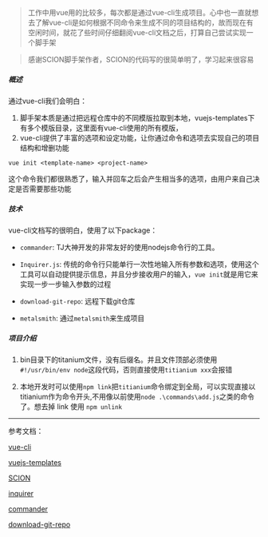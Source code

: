 > 工作中用vue用的比较多，每次都是通过vue-cli生成项目。心中也一直就想去了解vue-cli是如何根据不同命令来生成不同的项目结构的，故而现在有空闲时间，就花了些时间仔细翻阅vue-cli文档之后，打算自己尝试实现一个脚手架

> 感谢SCION脚手架作者，SCION的代码写的很简单明了，学习起来很容易

##### 概述

通过vue-cli我们会明白：
1. 脚手架本质是通过把远程仓库中的不同模版拉取到本地，vuejs-templates下有多个模版目录，这里面有vue-cli使用的所有模版，
2. vue-cli提供了丰富的选项和设定功能，让你通过命令和选项去实现自己的项目结构和增删功能

```
vue init <template-name> <project-name>
```
这个命令我们都很熟悉了，输入并回车之后会产生相当多的选项，由用户来自己决定是否需要那些功能

##### 技术

vue-cli文档写的很明白，使用了以下package：

- `commander`: TJ大神开发的非常友好的使用nodejs命令行的工具。


- `Inquirer.js`: 传统的命令行只能单行一次性地输入所有参数和选项，使用这个工具可以自动提供提示信息，并且分步接收用户的输入，`vue init`就是用它来实现一步一步输入参数的过程


- `download-git-repo`: 远程下载git仓库

- `metalsmith`: 通过`metalsmith`来生成项目


##### 项目介绍

1. bin目录下的titanium文件，没有后缀名。并且文件顶部必须使用`#!/usr/bin/env node`这段代码，否则直接使用`titianium xxx`会报错
   
2. 本地开发时可以使用`npm link`把`titianium`命令绑定到全局，可以实现直接以titianium作为命令开头,不用像以前使用`node .\commands\add.js`之类的命令了。想去掉 link 使用 `npm unlink`


---
参考文档：

[vue-cli](https://github.com/vuejs/vue-cli/tree/v2#custom-templates)

[vuejs-templates](https://github.com/vuejs-templates)

[SCION](https://github.com/jrainlau/scion)

[inquirer](https://github.com/SBoudrias/Inquirer.js)

[commander](https://github.com/tj/commander.js/)

[download-git-repo](https://github.com/flipxfx/download-git-repo)